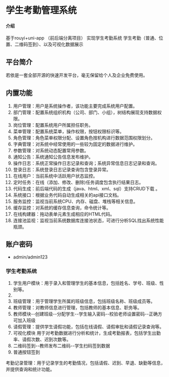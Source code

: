 
# 学生考勤管理系统

#### 介绍
基于rouyi+uni-app （前后端分离项目） 实现学生考勤系统
学生考勤（普通、位置、二维码签到）、以及可视化数据展示

## 平台简介
若依是一套全部开源的快速开发平台，毫无保留给个人及企业免费使用。

## 内置功能

1.  用户管理：用户是系统操作者，该功能主要完成系统用户配置。
2.  部门管理：配置系统组织机构（公司、部门、小组），树结构展现支持数据权限。
3.  岗位管理：配置系统用户所属担任职务。
4.  菜单管理：配置系统菜单，操作权限，按钮权限标识等。
5.  角色管理：角色菜单权限分配、设置角色按机构进行数据范围权限划分。
6.  字典管理：对系统中经常使用的一些较为固定的数据进行维护。
7.  参数管理：对系统动态配置常用参数。
8.  通知公告：系统通知公告信息发布维护。
9.  操作日志：系统正常操作日志记录和查询；系统异常信息日志记录和查询。
10. 登录日志：系统登录日志记录查询包含登录异常。
11. 在线用户：当前系统中活跃用户状态监控。
12. 定时任务：在线（添加、修改、删除)任务调度包含执行结果日志。
13. 代码生成：前后端代码的生成（java、html、xml、sql）支持CRUD下载 。
14. 系统接口：根据业务代码自动生成相关的api接口文档。
15. 服务监控：监视当前系统CPU、内存、磁盘、堆栈等相关信息。
16. 缓存监控：对系统的缓存信息查询，命令统计等。
17. 在线构建器：拖动表单元素生成相应的HTML代码。
18. 连接池监视：监视当前系统数据库连接池状态，可进行分析SQL找出系统性能瓶颈。

## 账户密码
- admin/admin123  


### 学生考勤系统
1. 学生用户模块：用于录入和管理学生的基本信息，包括姓名、学号、班级、性别等。
2. 
3. 班级管理：用于管理学生所属的班级信息，包括班级名称、班级成员等。
4. 教师管理：对教师信息进行管理，包括教师的基本信息、职务等。
5.  教师模块--创建班级--分配学生--学生输入密码--校验老师设置密码--正确方可加入班级
6. 请假管理：提供学生请假功能，包括在线请假、请假审批和请假记录查询等。
7. 可视化模块 用于对考勤数据进行分析和统计，生成考勤报表，包括学生出勤率、请假次数、迟到次数等。
8. 二维码签到--教师发布二维码--学生扫码签到数据
9. 普通按钮签到

考勤记录管理：用于记录学生的考勤情况，包括请假、迟到、早退、缺勤等信息，并提供查询和统计功能。

